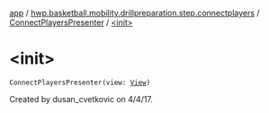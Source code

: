 [app](../../index.md) / [hwp.basketball.mobility.drillpreparation.step.connectplayers](../index.md) / [ConnectPlayersPresenter](index.md) / [&lt;init&gt;](.)

# &lt;init&gt;

`ConnectPlayersPresenter(view: `[`View`](../-connect-players-contract/-view/index.md)`)`

Created by dusan_cvetkovic on 4/4/17.

